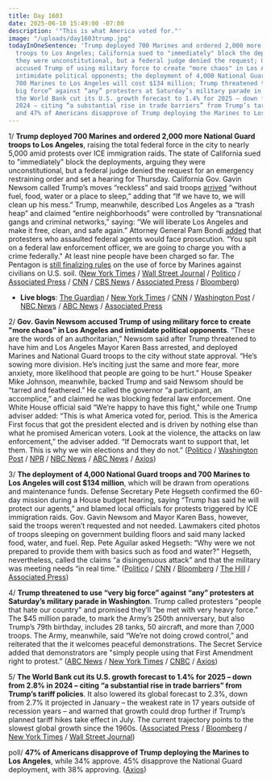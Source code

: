 ```yaml
---
title: Day 1603
date: 2025-06-10 15:49:00 -07:00
description: '"This is what America voted for."'
image: "/uploads/day1603trump.jpg"
todayInOneSentence: 'Trump deployed 700 Marines and ordered 2,000 more National Guard
  troops to Los Angeles; California sued to "immediately" block the deployments, arguing
  they were unconstitutional, but a federal judge denied the request; Gov. Gavin Newsom
  accused Trump of using military force to create "more chaos" in Los Angeles and
  intimidate political opponents; the deployment of 4,000 National Guard troops and
  700 Marines to Los Angeles will cost $134 million; Trump threatened to use “very
  big force” against “any” protesters at Saturday’s military parade in Washington;
  the World Bank cut its U.S. growth forecast to 1.4% for 2025 – down from 2.8% in
  2024 – citing “a substantial rise in trade barriers” from Trump’s tariff policies;
  and 47% of Americans disapprove of Trump deploying the Marines to Los Angeles. '
---
```


1/ **Trump deployed 700 Marines and ordered 2,000 more National Guard troops to Los Angeles**, raising the total federal force in the city to nearly 5,000 amid protests over ICE immigration raids. The state of California sued to "immediately" block the deployments, arguing they were unconstitutional, but a federal judge denied the request for an emergency restraining order and set a hearing for Thursday. California Gov. Gavin Newsom called Trump’s moves “reckless” and said troops [arrived](https://www.axios.com/2025/06/10/national-guard-troops-los-angeles-sleeping-floor-newsom-trump) “without fuel, food, water or a place to sleep,” adding that “If we have to, we will clean up his mess.” Trump, meanwhile, described Los Angeles as a “trash heap” and claimed “entire neighborhoods” were controlled by “transnational gangs and criminal networks,” saying: “We will liberate Los Angeles and make it free, clean, and safe again.” Attorney General Pam Bondi [added](https://www.politico.com/news/2025/06/09/bondi-says-federal-charges-coming-for-violent-protesters-in-la-00396019) that protesters who assaulted federal agents would face prosecution. “You spit on a federal law enforcement officer, we are going to charge you with a crime federally." At least nine people have been charged so far. The Pentagon is [still finalizing rules](https://apnews.com/article/marines-protests-california-deployed-trump-503e1de25b45c760218d8ae879c8d2d3) on the use of force by Marines against civilians on U.S. soil. ([New York Times](https://www.nytimes.com/2025/06/09/us/politics/trump-pentagon-marines-protests.html) / [Wall Street Journal](https://www.wsj.com/us-news/trump-marines-los-angeles-protests-fe9a4ed6) / [Politico](https://www.politico.com/news/2025/06/10/california-restraining-order-national-guard-00397401) / [Associated Press](https://apnews.com/article/los-angeles-protests-national-guard-trump-14c9dda32663d7d2c45f2b1c5a1d219c) / [CNN](https://www.cnn.com/2025/06/09/politics/marines-mobilized-los-angeles-protests) / [CBS News](https://www.cbsnews.com/news/trump-administration-mobilizing-2000-more-national-guard-troops-for-los-angeles-protests/) / [Associated Press](https://apnews.com/article/los-angeles-protests-ice-national-guard-9dfd2d025070bb6060d908dd3cf9b1f0) / [Bloomberg](https://www.bloomberg.com/news/articles/2025-06-10/marines-arrive-in-la-as-police-chief-warns-over-lack-of-notice))

* **Live blogs**: [The Guardian](https://www.theguardian.com/us-news/live/2025/jun/10/los-angeles-protests-la-donald-trump-ice-gavin-newsom-california-live-latest-news) / [New York Times](https://www.nytimes.com/live/2025/06/10/us/la-protests-marines-ice-trump) / [CNN](https://www.cnn.com/us/live-news/la-protests-ice-raids-trump-06-10-25) / [Washington Post](https://www.washingtonpost.com/nation/2025/06/10/la-protests-ice-live-updates/) / [NBC News](https://www.nbcnews.com/politics/trump-administration/live-blog/trump-administration-hegseth-china-nj-primary-immigration-live-updates-rcna211664) / [ABC News](https://abcnews.go.com/US/live-updates/la-immigration-protests-live-updates-trump-deploys-2000/?id=122621279) / [Associated Press](https://apnews.com/live/immigration-protests-los-angeles-6-10-2025)

2/ **Gov. Gavin Newsom accused Trump of using military force to create "more chaos" in Los Angeles and intimidate political opponents**. “These are the words of an authoritarian,” Newsom said after Trump threatened to have him and Los Angeles Mayor Karen Bass arrested, and deployed Marines and National Guard troops to the city without state approval. “He’s sowing more division. He’s inciting just the same and more fear, more anxiety, more likelihood that people are going to be hurt.” House Speaker Mike Johnson, meanwhile, backed Trump and said Newsom should be “tarred and feathered.” He called the governor “a participant, an accomplice,” and claimed he was blocking federal law enforcement. One White House official said “We’re happy to have this fight," while one Trump adviser added: “This is what America voted for, period. This is the America First focus that got the president elected and is driven by nothing else than what he promised American voters. Look at the violence, the attacks on law enforcement,” the adviser added. “If Democrats want to support that, let them. This is why we win elections and they do not.” ([Politico](https://www.politico.com/news/2025/06/09/gavin-newsom-trump-is-unhinged-speaking-like-an-authoritarian-00394617) / [Washington Post](https://www.washingtonpost.com/politics/2025/06/09/gavin-newsom-trump-los-angeles-protests/) / [NPR](https://www.npr.org/2025/06/09/nx-s1-5428342/per-california-gov-newsom-trump-order-to-send-in-guard-affects-all-states) / [NBC News](https://www.nbcnews.com/politics/donald-trump/-happy-fight-trump-administration-leans-california-protests-rcna211860) / [ABC News](https://abcnews.go.com/Politics/speaker-johnson-backing-trumps-la-actions-newsom-tarred/story?id=122689990) / [Axios](https://www.axios.com/2025/06/10/la-protests-johnson-newsom-tarred-feathered))
 
3/ **The deployment of 4,000 National Guard troops and 700 Marines to Los Angeles will cost $134 million**, which will be drawn from operations and maintenance funds. Defense Secretary Pete Hegseth confirmed the 60-day mission during a House budget hearing, saying “Trump has said he will protect our agents,” and blamed local officials for protests triggered by ICE immigration raids. Gov. Gavin Newsom and Mayor Karen Bass, however, said the troops weren’t requested and not needed. Lawmakers cited photos of troops sleeping on government building floors and said many lacked food, water, and fuel. Rep. Pete Aguilar asked Hegseth: “Why were we not prepared to provide them with basics such as food and water?” Hegseth, nevertheless, called the claims “a disingenuous attack” and that the military was meeting needs “in real time.” ([Politico](https://www.politico.com/news/2025/06/10/troops-deployed-to-la-will-cost-134m-pentagon-official-says-00396632) / [CNN](https://www.cnn.com/2025/06/10/politics/pete-hegseth-capitol-hill-hearings) / [Bloomberg](https://www.bloomberg.com/news/articles/2025-06-10/hegseth-defends-move-to-deploy-national-guard-and-marines-to-la) / [The Hill](https://thehill.com/policy/defense/5341983-defense-secretary-los-angeles-protest-budget/) / [Associated Press](https://apnews.com/article/pentagon-congress-hegseth-signal-hearings-c53cd37c2eae4327dd74e4c717057469))

4/ **Trump threatened to use “very big force” against “any” protesters at Saturday’s military parade in Washington**. Trump called protesters "people that hate our country" and promised they’ll "be met with very heavy force.” The $45 million parade, to mark the Army’s 250th anniversary, but also Trump’s 79th birthday, includes 28 tanks, 50 aircraft, and more than 7,000 troops. The Army, meanwhile, said “We’re not doing crowd control,” and reiterated that the it welcomes peaceful demonstrations. The Secret Service added that demonstrators are "simply people using that First Amendment right to protest.” ([ABC News](https://abcnews.go.com/Politics/trump-warns-protesters-military-parade-met-heavy-force/story?id=122692921) / [New York Times](https://www.nytimes.com/2025/06/10/us/politics/trump-military-parade-protests.html) / [CNBC](https://www.cnbc.com/2025/06/10/trump-military-parade-protesters-dc.html) / [Axios](https://www.axios.com/2025/06/10/trump-parade-protests-june-14-force))

5/ **The World Bank cut its U.S. growth forecast to 1.4% for 2025 – down from 2.8% in 2024 – citing “a substantial rise in trade barriers” from Trump’s tariff policies**. It also lowered its global forecast to 2.3%, down from 2.7% it projected in January – the weakest rate in 17 years outside of recession years – and warned that growth could drop further if Trump’s planned tariff hikes take effect in July. The current trajectory points to the slowest global growth since the 1960s. ([Associated Press](https://apnews.com/article/world-economy-trump-tariffs-trade-growth-china-5a56591be1373cf34a5ba4bbe8ab6661) / [Bloomberg](https://www.bloomberg.com/news/articles/2025-06-10/world-bank-warns-2020s-face-weakest-global-growth-since-1960s) / [New York Times](https://www.nytimes.com/2025/06/10/business/trump-trade-war-global-economy.html) / [Wall Street Journal](https://www.wsj.com/economy/global/world-bank-sees-u-s-growth-rate-halving-as-tariffs-slow-global-economy-b5ea7b51))

poll/ **47% of Americans disapprove of Trump deploying the Marines to Los Angeles**, while 34% approve. 45% disapprove the National Guard deployment, with 38% approving. ([Axios](https://www.axios.com/2025/06/10/los-angeles-protest-national-guard-marine-trump-polling-disapprove-yougov))
